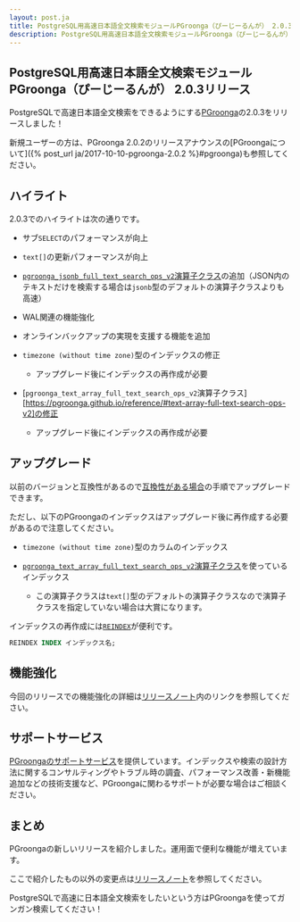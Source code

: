 ```yaml
---
layout: post.ja
title: PostgreSQL用高速日本語全文検索モジュールPGroonga（ぴーじーるんが） 2.0.3リリース
description: PostgreSQL用高速日本語全文検索モジュールPGroonga（ぴーじーるんが） 2.0.3をリリースしました！
---
```


## PostgreSQL用高速日本語全文検索モジュールPGroonga（ぴーじーるんが） 2.0.3リリース

PostgreSQLで高速日本語全文検索をできるようにする[PGroonga](https://pgroonga.github.io/ja/)の2.0.3をリリースしました！

新規ユーザーの方は、PGroonga 2.0.2のリリースアナウンスの[PGroongaについて]({% post_url ja/2017-10-10-pgroonga-2.0.2 %}#pgroonga)も参照してください。

## ハイライト

2.0.3でのハイライトは次の通りです。

  * サブ`SELECT`のパフォーマンスが向上

  * `text[]`の更新パフォーマンスが向上

  * [`pgroonga_jsonb_full_text_search_ops_v2`演算子クラス](https://pgroonga.github.io/reference/#jsonb-full-text-search-ops-v2)の追加（JSON内のテキストだけを検索する場合は`jsonb`型のデフォルトの演算子クラスよりも高速）

  * WAL関連の機能強化

  * オンラインバックアップの実現を支援する機能を追加

  * `timezone (without time zone)`型のインデックスの修正
    * アップグレード後にインデックスの再作成が必要

  * [`pgroonga_text_array_full_text_search_ops_v2`演算子クラス][https://pgroonga.github.io/reference/#text-array-full-text-search-ops-v2]の修正
    * アップグレード後にインデックスの再作成が必要

## アップグレード

以前のバージョンと互換性があるので[互換性がある場合](https://pgroonga.github.io/ja/upgrade/#compatible-case)の手順でアップグレードできます。

ただし、以下のPGroongaのインデックスはアップグレード後に再作成する必要があるので注意してください。

  * `timezone (without time zone)`型のカラムのインデックス

  * [`pgroonga_text_array_full_text_search_ops_v2`演算子クラス](https://pgroonga.github.io/reference/#text-array-full-text-search-ops-v2)を使っているインデックス
    * この演算子クラスは`text[]`型のデフォルトの演算子クラスなので演算子クラスを指定していない場合は大賞になります。

インデックスの再作成には[`REINDEX`](https://www.postgresql.jp/document/9.6/html/sql-reindex.html)が便利です。

```sql
REINDEX INDEX インデックス名;
```

## 機能強化

今回のリリースでの機能強化の詳細は[リリースノート](https://pgroonga.github.io/ja/news/#version-2-0-3)内のリンクを参照してください。

## サポートサービス

[PGroongaのサポートサービス](https://pgroonga.github.io/ja/support/)を提供しています。インデックスや検索の設計方法に関するコンサルティングやトラブル時の調査、パフォーマンス改善・新機能追加などの技術支援など、PGroongaに関わるサポートが必要な場合はご相談ください。

## まとめ

PGroongaの新しいリリースを紹介しました。運用面で便利な機能が増えています。

ここで紹介したもの以外の変更点は[リリースノート](https://pgroonga.github.io/ja/news/#version-2-0-3)を参照してください。

PostgreSQLで高速に日本語全文検索をしたいという方はPGroongaを使ってガンガン検索してください！
